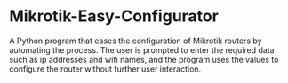 # Mikrotik-Easy-Configurator
A Python program that eases the configuration of Mikrotik routers by automating the process. 
The user is prompted to enter the required data such as ip addresses and wifi names, and the program uses the values to configure the router without further user interaction. 
